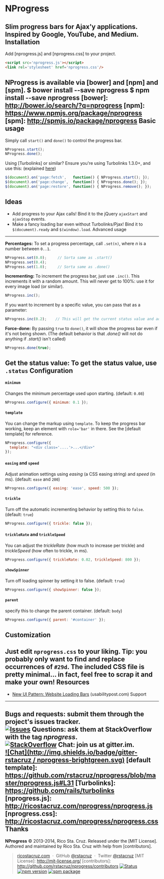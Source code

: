 NProgress
=========
Slim progress bars for Ajax'y applications. Inspired by Google, YouTube, and
Medium.
Installation
------------
Add [nprogress.js] and [nprogress.css] to your project.
```html
<script src='nprogress.js'></script>
<link rel='stylesheet' href='nprogress.css'/>
```
NProgress is available via [bower] and [npm] and [spm].
    $ bower install --save nprogress
    $ npm install --save nprogress
[bower]: http://bower.io/search/?q=nprogress
[npm]: https://www.npmjs.org/package/nprogress
[spm]: http://spmjs.io/package/nprogress
Basic usage
-----------
Simply call `start()` and `done()` to control the progress bar.
~~~ js
NProgress.start();
NProgress.done();
~~~
Using [Turbolinks] or similar? Ensure you're using Turbolinks 1.3.0+, and use 
this: (explained 
    [here](https://github.com/rstacruz/nprogress/issues/8#issuecomment-23010560))
~~~ js
$(document).on('page:fetch',   function() { NProgress.start(); });
$(document).on('page:change',  function() { NProgress.done(); });
$(document).on('page:restore', function() { NProgress.remove(); });
~~~
Ideas
-----
 * Add progress to your Ajax calls! Bind it to the jQuery `ajaxStart` and
 `ajaxStop` events.
 * Make a fancy loading bar even without Turbolinks/Pjax! Bind it to
 `$(document).ready` and `$(window).load`.
Advanced usage
--------------
__Percentages:__ To set a progress percentage, call `.set(n)`, where *n* is a
number between `0..1`.
~~~ js
NProgress.set(0.0);     // Sorta same as .start()
NProgress.set(0.4);
NProgress.set(1.0);     // Sorta same as .done()
~~~
__Incrementing:__ To increment the progress bar, just use `.inc()`. This
increments it with a random amount. This will never get to 100%: use it for
every image load (or similar).
~~~ js
NProgress.inc();
~~~
If you want to increment by a specific value, you can pass that as a parameter:
~~~ js
NProgress.inc(0.2);    // This will get the current status value and adds 0.2 until status is 0.994
~~~
__Force-done:__ By passing `true` to `done()`, it will show the progress bar
even if it's not being shown. (The default behavior is that *.done()* will not
    do anything if *.start()* isn't called)
~~~ js
NProgress.done(true);
~~~
__Get the status value:__ To get the status value, use `.status`
Configuration
-------------
#### `minimum`
Changes the minimum percentage used upon starting. (default: `0.08`)
~~~ js
NProgress.configure({ minimum: 0.1 });
~~~
#### `template`
You can change the markup using `template`. To keep the progress
bar working, keep an element with `role='bar'` in there. See the [default template]
for reference.
~~~ js
NProgress.configure({
  template: "<div class='....'>...</div>"
});
~~~
#### `easing` and `speed`
Adjust animation settings using *easing* (a CSS easing string)
and *speed* (in ms). (default: `ease` and `200`)
~~~ js
NProgress.configure({ easing: 'ease', speed: 500 });
~~~
#### `trickle`
Turn off the automatic incrementing behavior by setting this to `false`. (default: `true`)
~~~ js
NProgress.configure({ trickle: false });
~~~
#### `trickleRate` and `trickleSpeed`
You can adjust the *trickleRate* (how much to increase per trickle) and 
*trickleSpeed* (how often to trickle, in ms).
~~~ js
NProgress.configure({ trickleRate: 0.02, trickleSpeed: 800 });
~~~
#### `showSpinner`
Turn off loading spinner by setting it to false. (default: `true`)
~~~ js
NProgress.configure({ showSpinner: false });
~~~
#### `parent`
specify this to change the parent container. (default: `body`)
~~~ js
NProgress.configure({ parent: '#container' });
~~~
Customization
-------------
Just edit `nprogress.css` to your liking. Tip: you probably only want to find
and replace occurrences of `#29d`.
The included CSS file is pretty minimal... in fact, feel free to scrap it and
make your own!
Resources
---------
 * [New UI Pattern: Website Loading Bars](http://www.usabilitypost.com/2013/08/19/new-ui-pattern-website-loading-bars/) (usabilitypost.com)
Support
-------
__Bugs and requests__: submit them through the project's issues tracker.<br>
[![Issues](http://img.shields.io/github/issues/rstacruz/nprogress.svg)]( https://github.com/rstacruz/nprogress/issues )
__Questions__: ask them at StackOverflow with the tag *nprogress*.<br>
[![StackOverflow](http://img.shields.io/badge/stackoverflow-nprogress-brightgreen.svg)]( http://stackoverflow.com/questions/tagged/nprogress )
__Chat__: join us at gitter.im.<br>
[![Chat](http://img.shields.io/badge/gitter-rstacruz / nprogress-brightgreen.svg)]( https://gitter.im/rstacruz/nprogress )
[default template]: 
https://github.com/rstacruz/nprogress/blob/master/nprogress.js#L31
[Turbolinks]: https://github.com/rails/turbolinks
[nprogress.js]: http://ricostacruz.com/nprogress/nprogress.js
[nprogress.css]: http://ricostacruz.com/nprogress/nprogress.css
Thanks
------
**NProgress** © 2013-2014, Rico Sta. Cruz. Released under the [MIT License].<br>
Authored and maintained by Rico Sta. Cruz with help from [contributors].
> [ricostacruz.com](http://ricostacruz.com) &nbsp;&middot;&nbsp;
> GitHub [@rstacruz](https://github.com/rstacruz) &nbsp;&middot;&nbsp;
> Twitter [@rstacruz](https://twitter.com/rstacruz)
[MIT License]: http://mit-license.org/
[contributors]: http://github.com/rstacruz/nprogress/contributors
[![Status](https://api.travis-ci.org/rstacruz/nprogress.svg?branch=master)](http://travis-ci.org/rstacruz/nprogress) 
[![npm version](https://img.shields.io/npm/v/nprogress.png)](https://npmjs.org/package/nprogress "View this project on npm")
[![spm package](http://spmjs.io/badge/nprogress)](http://spmjs.io/package/nprogress)
